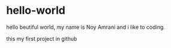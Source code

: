 # hello-world
hello beutiful world, my name is Noy Amrani and i like to coding.

this my first project in github
